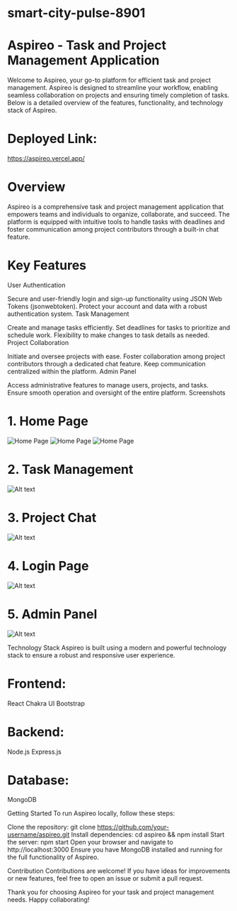 # smart-city-pulse-8901

# Aspireo - Task and Project Management Application

Welcome to Aspireo, your go-to platform for efficient task and project management. Aspireo is designed to streamline your workflow, enabling seamless collaboration on projects and ensuring timely completion of tasks. Below is a detailed overview of the features, functionality, and technology stack of Aspireo.

# Deployed Link:
https://aspireo.vercel.app/

# Overview

Aspireo is a comprehensive task and project management application that empowers teams and individuals to organize, collaborate, and succeed. The platform is equipped with intuitive tools to handle tasks with deadlines and foster communication among project contributors through a built-in chat feature.

# Key Features

User Authentication

Secure and user-friendly login and sign-up functionality using JSON Web Tokens (jsonwebtoken).
Protect your account and data with a robust authentication system.
Task Management

Create and manage tasks efficiently.
Set deadlines for tasks to prioritize and schedule work.
Flexibility to make changes to task details as needed.
Project Collaboration

Initiate and oversee projects with ease.
Foster collaboration among project contributors through a dedicated chat feature.
Keep communication centralized within the platform.
Admin Panel

Access administrative features to manage users, projects, and tasks.
Ensure smooth operation and oversight of the entire platform.
Screenshots

# 1. Home Page
![Home Page](Assets/Home.1.png)
![Home Page](Assets/Home.2.png)
![Home Page](Assets/Home.3.png)

# 2. Task Management
![Alt text](Assets/Tasks.png)

# 3. Project Chat
![Alt text](Assets/Projects.png)

# 4. Login Page
![Alt text](Assets/LoginAndSignup.png)

# 5. Admin Panel
![Alt text](Assets/AdminPanel.png)

Technology Stack
Aspireo is built using a modern and powerful technology stack to ensure a robust and responsive user experience.

# Frontend:

React
Chakra UI
Bootstrap

# Backend:

Node.js
Express.js

# Database:

MongoDB


Getting Started
To run Aspireo locally, follow these steps:

Clone the repository: git clone https://github.com/your-username/aspireo.git
Install dependencies: cd aspireo && npm install
Start the server: npm start
Open your browser and navigate to http://localhost:3000
Ensure you have MongoDB installed and running for the full functionality of Aspireo.

Contribution
Contributions are welcome! If you have ideas for improvements or new features, feel free to open an issue or submit a pull request.

Thank you for choosing Aspireo for your task and project management needs. Happy collaborating!

